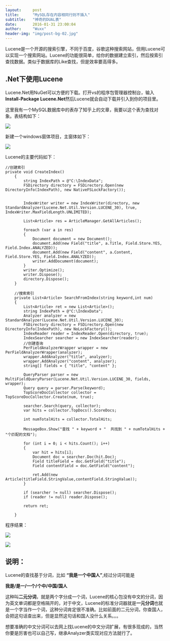 ```yaml
---
layout:     post
title:      "MySQL存在内容相同行则不插入"
subtitle:   "神奇的DUAL表"
date:       2016-01-31 23:00:04
author:     "Wuxx"
header-img: "img/post-bg-02.jpg"
---
```


Lucene是一个开源的搜索引擎，不同于百度，谷歌这种搜索网站，但用Lucene可以实现一个搜索网站。Lucene的功能很简单，给你的数据建立索引，然后按索引查找数据。类似于数据库的Like查找，但是效率要高得多。
## .Net下使用Lucene ##
Lucene.Net用NuGet可以方便的下载。打开vs的程序包管理器控制台，输入**Install-Package Lucene.Net**然后Lucene就会自动下载并引入到你的项目里。

这里我有一个MySQL数据库中的表存了知乎上的文章，我要以这个表为查找对象。表结构如下：

![](http://wxzwsj197950.github.io/MyImgs/20160304/db.jpg)

新建一个windows窗体项目，主窗体如下：

![](http://wxzwsj197950.github.io/MyImgs/20160304/form1.jpg)

Lucene的主要代码如下：
    
	//创建索引
	private void CreateIndex()
        {
            string IndexPath = @"C:\IndexData";
            FSDirectory directory = FSDirectory.Open(new DirectoryInfo(IndexPath), new NativeFSLockFactory());


            IndexWriter writer = new IndexWriter(directory, new StandardAnalyzer(Lucene.Net.Util.Version.LUCENE_30), true, IndexWriter.MaxFieldLength.UNLIMITED);

            List<Article> res = ArticleManager.GetAllArticles();

            foreach (var a in res)
            {
                Document document = new Document();
                document.Add(new Field("title", a.Title, Field.Store.YES, Field.Index.ANALYZED));
                document.Add(new Field("content", a.Content, Field.Store.YES, Field.Index.ANALYZED));
                writer.AddDocument(document);
            }
            writer.Optimize();
            writer.Dispose();
            directory.Dispose();
        }

        //搜索索引
        private List<Article> SearchFromIndex(string keyword,int num)
        {
            List<Article> ret = new List<Article>();
            string IndexPath = @"C:\IndexData";
            Analyzer analyzer = new StandardAnalyzer(Lucene.Net.Util.Version.LUCENE_30);
            FSDirectory directory = FSDirectory.Open(new DirectoryInfo(IndexPath), new NoLockFactory());
            IndexReader reader = IndexReader.Open(directory, true);
            IndexSearcher searcher = new IndexSearcher(reader);
            //创建查询
            PerFieldAnalyzerWrapper wrapper = new PerFieldAnalyzerWrapper(analyzer);
            wrapper.AddAnalyzer("title", analyzer);
            wrapper.AddAnalyzer("content", analyzer);
            string[] fields = { "title", "content" };

            QueryParser parser = new MultiFieldQueryParser(Lucene.Net.Util.Version.LUCENE_30, fields, wrapper);
            Query query = parser.Parse(keyword);
            TopScoreDocCollector collector = TopScoreDocCollector.Create(num, true);

            searcher.Search(query, collector);
            var hits = collector.TopDocs().ScoreDocs;

            int numTotalHits = collector.TotalHits;

            MessageBox.Show("查找 " + keyword + "  共找到 " + numTotalHits + "个匹配的文档");

            for (int i = 0; i < hits.Count(); i++)
            {
                var hit = hits[i];
                Document doc = searcher.Doc(hit.Doc);
                Field titleField = doc.GetField("title");
                Field contentField = doc.GetField("content");

                ret.Add(new Article(titleField.StringValue,contentField.StringValue));
            }

            if (searcher != null) searcher.Dispose();
            if (reader != null) reader.Dispose();

            return ret;

        }

程序结果：

![](http://wxzwsj197950.github.io/MyImgs/20160304/res1.jpg)

![](http://wxzwsj197950.github.io/MyImgs/20160304/res2.jpg)


## 说明： ##

Lucene的查找基于分词，比如 **“我是一个中国人”**,经过分词可能是 

**我是/是一/一个/个中/中国/国人**

这种叫**二元分词**，就是两个字分成一个词，Lucene的核心包没有中文的分词，因为英文单词都是空格隔开的，对于中文，Lucene的标准分词器就是**一元分词**也就是一个字当作一个词，这种分词肯定很不准确。比如前面的二元分词，你查国人，会把这句话查出来，但是显然这句话和国人没什么关系。。。

想要准确的中文分词可以去网上找Lucene的中文分词扩展，有很多现成的，当然你要是厉害也可以自己写，继承Analyzer类实现对应方法就行了。